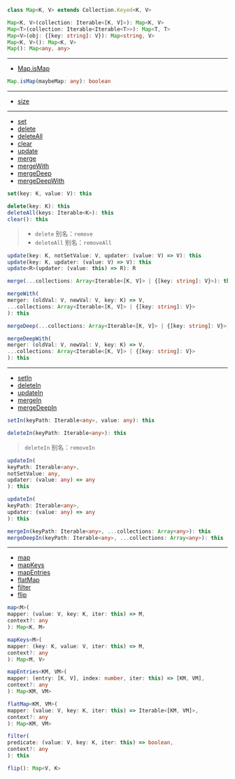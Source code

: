 ```ts
class Map<K, V> extends Collection.Keyed<K, V>
```

```ts
Map<K, V>(collection: Iterable<[K, V]>): Map<K, V>
Map<T>(collection: Iterable<Iterable<T>>): Map<T, T>
Map<V>(obj: {[key: string]: V}): Map<string, V>
Map<K, V>(): Map<K, V>
Map(): Map<any, any>
```

---

- [Map.isMap](https://facebook.github.io/immutable-js/docs/#/Map/isMap)

```ts
Map.isMap(maybeMap: any): boolean
```

---

- [size](https://facebook.github.io/immutable-js/docs/#/Map/size)

---

- [set](https://facebook.github.io/immutable-js/docs/#/Map/set)
- [delete](https://facebook.github.io/immutable-js/docs/#/Map/delete)
- [deleteAll](https://facebook.github.io/immutable-js/docs/#/Map/deleteAll)
- [clear](https://facebook.github.io/immutable-js/docs/#/Map/clear)
- [update](https://facebook.github.io/immutable-js/docs/#/Map/update)
- [merge](https://facebook.github.io/immutable-js/docs/#/Map/merge)
- [mergeWith](https://facebook.github.io/immutable-js/docs/#/Map/mergeWith)
- [mergeDeep](https://facebook.github.io/immutable-js/docs/#/Map/mergeDeep)
- [mergeDeepWith](https://facebook.github.io/immutable-js/docs/#/Map/mergeDeepWith)

```ts
set(key: K, value: V): this
```

```ts
delete(key: K): this
deleteAll(keys: Iterable<K>): this
clear(): this
```

> - `delete` 别名：`remove`
> - `deleteAll` 别名：`removeAll`

```ts
update(key: K, notSetValue: V, updater: (value: V) => V): this
update(key: K, updater: (value: V) => V): this
update<R>(updater: (value: this) => R): R
```

```ts
merge(...collections: Array<Iterable<[K, V]> | {[key: string]: V}>): this

mergeWith(
merger: (oldVal: V, newVal: V, key: K) => V,
...collections: Array<Iterable<[K, V]> | {[key: string]: V}>
): this

mergeDeep(...collections: Array<Iterable<[K, V]> | {[key: string]: V}>): this

mergeDeepWith(
merger: (oldVal: V, newVal: V, key: K) => V,
...collections: Array<Iterable<[K, V]> | {[key: string]: V}>
): this
```

---

- [setIn](https://facebook.github.io/immutable-js/docs/#/Map/setIn)
- [deleteIn](https://facebook.github.io/immutable-js/docs/#/Map/deleteIn)
- [updateIn](https://facebook.github.io/immutable-js/docs/#/Map/updateIn)
- [mergeIn](https://facebook.github.io/immutable-js/docs/#/Map/mergeIn)
- [mergeDeepIn](https://facebook.github.io/immutable-js/docs/#/Map/mergeDeepIn)

```ts
setIn(keyPath: Iterable<any>, value: any): this
```

```ts
deleteIn(keyPath: Iterable<any>): this
```

> `deleteIn` 别名：`removeIn`

```ts
updateIn(
keyPath: Iterable<any>,
notSetValue: any,
updater: (value: any) => any
): this

updateIn(
keyPath: Iterable<any>,
updater: (value: any) => any
): this
```

```ts
mergeIn(keyPath: Iterable<any>, ...collections: Array<any>): this
mergeDeepIn(keyPath: Iterable<any>, ...collections: Array<any>): this
```

---

- [map](https://facebook.github.io/immutable-js/docs/#/Map/map)
- [mapKeys](https://facebook.github.io/immutable-js/docs/#/Map/mapKeys)
- [mapEntries](https://facebook.github.io/immutable-js/docs/#/Map/mapEntries)
- [flatMap](https://facebook.github.io/immutable-js/docs/#/Map/flatMap)
- [filter](https://facebook.github.io/immutable-js/docs/#/Map/filter)
- [flip](https://facebook.github.io/immutable-js/docs/#/Map/flip)

```ts
map<M>(
mapper: (value: V, key: K, iter: this) => M,
context?: any
): Map<K, M>

mapKeys<M>(
mapper: (key: K, value: V, iter: this) => M,
context?: any
): Map<M, V>

mapEntries<KM, VM>(
mapper: (entry: [K, V], index: number, iter: this) => [KM, VM],
context?: any
): Map<KM, VM>
```

```ts
flatMap<KM, VM>(
mapper: (value: V, key: K, iter: this) => Iterable<[KM, VM]>,
context?: any
): Map<KM, VM>
```

```ts
filter(
predicate: (value: V, key: K, iter: this) => boolean,
context?: any
): this
```

```ts
flip(): Map<V, K>
```
